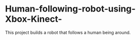 # Human-following-robot-using-Xbox-Kinect-
This project builds a robot that follows a human being around.
